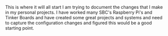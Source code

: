 This is where it will all start I am trying to document the changes that I make in my personal projects. I have worked many SBC's Raspberry Pi's and Tinker Boards and have created some great projects and systems and need to capture the configuration changes and figured this would be a good starting point.
